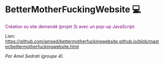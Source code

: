 <h1><b>BetterMotherFuckingWebsite</b>    💻 </h1> 

<p><font color="purple"> Création su site demandé (projet 3) avec un pop-up JavaScript.</font></p>

Lien: https://github.com/amsed/bettermotherfuckingwebsite.github.io/blob/master/bettermotherfuckingwebsite.html 


<i>Par Amel Sedrati (groupe 4).</i>
